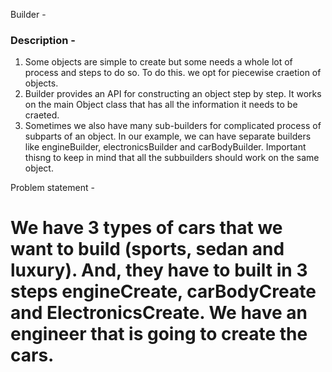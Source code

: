 Builder - 

### Description -
1. Some objects are simple to create but some needs a whole lot of process and steps to do so. To do this. we opt for piecewise craetion of objects.
2. Builder provides an API for constructing an object step by step. It works on the main Object class that has all the information it needs to be craeted. 
3. Sometimes we also have many sub-builders for complicated process of subparts of an object. In our example, we can have separate builders like engineBuilder, electronicsBuilder and carBodyBuilder. Important thisng to keep in mind that all the subbuilders should work on the same object.


Problem statement -
# We have 3 types of cars that we want to build (sports, sedan and luxury). And, they have to built in 3 steps engineCreate, carBodyCreate and ElectronicsCreate. We have an engineer that is going to create the cars.